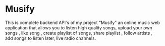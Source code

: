 # Musify
This is complete backend API's of my project "Musify" an online music web application that allows you to listen high quality songs, upload your own songs , like song , create playlist of songs, share playlist , follow artists , add songs to listen later, live radio channels.
